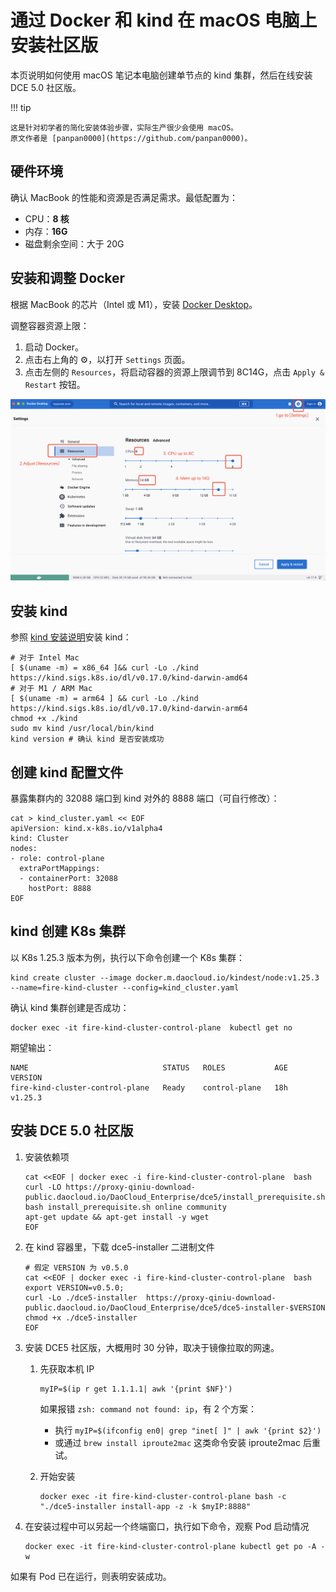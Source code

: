 # 通过 Docker 和 kind 在 macOS 电脑上安装社区版

本页说明如何使用 macOS 笔记本电脑创建单节点的 kind 集群，然后在线安装 DCE 5.0 社区版。

!!! tip

    这是针对初学者的简化安装体验步骤，实际生产很少会使用 macOS。
    原文作者是 [panpan0000](https://github.com/panpan0000)。

## 硬件环境

确认 MacBook 的性能和资源是否满足需求。最低配置为：

- CPU：**8 核**
- 内存：**16G**
- 磁盘剩余空间：大于 20G

## 安装和调整 Docker

根据 MacBook 的芯片（Intel 或 M1），安装 [Docker Desktop](https://docs.docker.com/desktop/install/mac-install/)。

调整容器资源上限：

1. 启动 Docker。
1. 点击右上角的 ⚙️，以打开 `Settings` 页面。
1. 点击左侧的 `Resources`，将启动容器的资源上限调节到 8C14G，点击 `Apply & Restart` 按钮。

![调整资源](./images/docker.png)

## 安装 kind

参照 [kind 安装说明](https://kind.sigs.k8s.io/docs/user/quick-start/#installation)安装 kind：

```shell
# 对于 Intel Mac
[ $(uname -m) = x86_64 ]&& curl -Lo ./kind https://kind.sigs.k8s.io/dl/v0.17.0/kind-darwin-amd64
# 对于 M1 / ARM Mac
[ $(uname -m) = arm64 ] && curl -Lo ./kind https://kind.sigs.k8s.io/dl/v0.17.0/kind-darwin-arm64
chmod +x ./kind
sudo mv kind /usr/local/bin/kind
kind version # 确认 kind 是否安装成功
```

## 创建 kind 配置文件

暴露集群内的 32088 端口到 kind 对外的 8888 端口（可自行修改）：

```shell
cat > kind_cluster.yaml << EOF
apiVersion: kind.x-k8s.io/v1alpha4
kind: Cluster
nodes:
- role: control-plane
  extraPortMappings:
  - containerPort: 32088
    hostPort: 8888
EOF
```

## kind 创建 K8s 集群

以 K8s 1.25.3 版本为例，执行以下命令创建一个 K8s 集群：

```shell
kind create cluster --image docker.m.daocloud.io/kindest/node:v1.25.3 --name=fire-kind-cluster --config=kind_cluster.yaml
```

确认 kind 集群创建是否成功：

```shell
docker exec -it fire-kind-cluster-control-plane  kubectl get no
```

期望输出：

```console
NAME                              STATUS   ROLES           AGE   VERSION
fire-kind-cluster-control-plane   Ready    control-plane   18h   v1.25.3
```

## 安装 DCE 5.0 社区版

1. 安装依赖项

    ```shell
    cat <<EOF | docker exec -i fire-kind-cluster-control-plane  bash
    curl -LO https://proxy-qiniu-download-public.daocloud.io/DaoCloud_Enterprise/dce5/install_prerequisite.sh
    bash install_prerequisite.sh online community
    apt-get update && apt-get install -y wget
    EOF
    ```

1. 在 kind 容器里，下载 dce5-installer 二进制文件

    ```shell
    # 假定 VERSION 为 v0.5.0
    cat <<EOF | docker exec -i fire-kind-cluster-control-plane  bash
    export VERSION=v0.5.0; 
    curl -Lo ./dce5-installer  https://proxy-qiniu-download-public.daocloud.io/DaoCloud_Enterprise/dce5/dce5-installer-$VERSION
    chmod +x ./dce5-installer 
    EOF
    ```

1. 安装 DCE5 社区版，大概用时 30 分钟，取决于镜像拉取的网速。

    1. 先获取本机 IP

        ```shell
        myIP=$(ip r get 1.1.1.1| awk '{print $NF}')
        ```

        如果报错 `zsh: command not found: ip`，有 2 个方案：

        - 执行 `myIP=$(ifconfig en0| grep "inet[ ]" | awk '{print $2}')`
        - 或通过 `brew install iproute2mac` 这类命令安装 iproute2mac 后重试。

    1. 开始安装

        ```shell
        docker exec -it fire-kind-cluster-control-plane bash -c "./dce5-installer install-app -z -k $myIP:8888"
        ```

1. 在安装过程中可以另起一个终端窗口，执行如下命令，观察 Pod 启动情况

    ```shell
    docker exec -it fire-kind-cluster-control-plane kubectl get po -A -w
    ```

如果有 Pod 已在运行，则表明安装成功。
